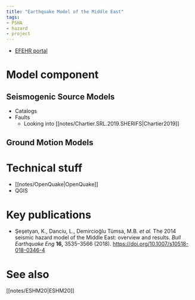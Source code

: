```yaml
---
title: "Earthquake Model of the Middle East"
tags:
- PSHA
- hazard
- project
---
```


- [EFEHR portal](http://hazard.efehr.org/en/Documentation/specific-hazard-models/middle-east/overview/)

# Model component
## Seismogenic Source Models
- Catalogs
- Faults
	- Looking into [[notes/Chartier.SRL.2019.SHERIFS|Chartier2019]]

## Ground Motion Models

# Technical stuff
- [[notes/OpenQuake|OpenQuake]]
- QGIS

# Key publications
- Şeşetyan, K., Danciu, L., Demircioğlu Tümsa, M.B. _et al._ The 2014 seismic hazard model of the Middle East: overview and results. _Bull Earthquake Eng_ **16,** 3535–3566 (2018). https://doi.org/10.1007/s10518-018-0346-4

# See also
[[notes/ESHM20|ESHM20]]